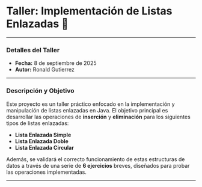 # Taller: Implementación de Listas Enlazadas 🔗

---

### **Detalles del Taller**

* **Fecha:** 8 de septiembre de 2025
* **Autor:** Ronald Gutierrez

---

### **Descripción y Objetivo**

Este proyecto es un taller práctico enfocado en la implementación y manipulación de listas enlazadas en Java. El objetivo principal es desarrollar las operaciones de **inserción** y **eliminación** para los siguientes tipos de listas enlazadas:

* **Lista Enlazada Simple**
* **Lista Enlazada Doble**
* **Lista Enlazada Circular**

Además, se validará el correcto funcionamiento de estas estructuras de datos a través de una serie de **6 ejercicios** breves, diseñados para probar las operaciones implementadas.

---